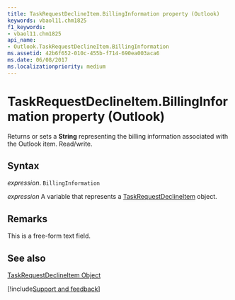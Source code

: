 ```yaml
---
title: TaskRequestDeclineItem.BillingInformation property (Outlook)
keywords: vbaol11.chm1825
f1_keywords:
- vbaol11.chm1825
api_name:
- Outlook.TaskRequestDeclineItem.BillingInformation
ms.assetid: 42b6f652-010c-455b-f714-690ea003aca6
ms.date: 06/08/2017
ms.localizationpriority: medium
---
```



# TaskRequestDeclineItem.BillingInformation property (Outlook)

Returns or sets a **String** representing the billing information associated with the Outlook item. Read/write.


## Syntax

_expression_. `BillingInformation`

_expression_ A variable that represents a [TaskRequestDeclineItem](Outlook.TaskRequestDeclineItem.md) object.


## Remarks

This is a free-form text field.


## See also


[TaskRequestDeclineItem Object](Outlook.TaskRequestDeclineItem.md)

[!include[Support and feedback](~/includes/feedback-boilerplate.md)]